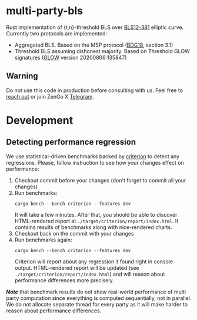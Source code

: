 # multi-party-bls

Rust implementation of {t,n}-threshold BLS over [BLS12-381](https://hackmd.io/@benjaminion/bls12-381) elliptic curve.
Currently two protocols are implemented: 
- Aggregated BLS. Based on the MSP protocol ([BDG18](https://eprint.iacr.org/2018/483.pdf), section 3.1) 
- Threshold BLS assuming dishonest majority. Based on Threshold GLOW signatures ([GLOW](https://eprint.iacr.org/2020/096.pdf) version 20200806:135847)



## Warning
Do not use this code in production before consulting with us. Feel free to [reach out](mailto:github@zengo.com) or join ZenGo X [Telegram](https://t.me/zengo_x).

# Development

## Detecting performance regression
We use statistical-driven benchmarks backed by [criterion][criterion-crate] to detect any regressions.
Please, follow instruction to see how your changes effect on performance:
1. Checkout commit before your changes (don't forget to commit all your changes)
2. Run benchmarks:
   ```shell
   cargo bench --bench criterion --features dev
   ```
   It will take a few minutes.
   After that, you should be able to discover HTML-rendered report at `./target/criterion/report/index.html`.
   It contains results of benchmarks along with nice-rendered charts.
3. Checkout back on the commit with your changes
4. Run benchmarks again:
   ```shell
   cargo bench --bench criterion --features dev
   ```
   Criterion will report about any regression it found right in console output. HTML-rendered report
   will be updated (see `./target/criterion/report/index.html`) and will reason about performance
   differences more precisely.

[criterion-crate]: https://crates.io/crates/criterion

**_Note_** that benchmark results do not show real-world performance of multi party computation since
everything is computed sequentially, not in parallel. We do not allocate separate thread for every party
as it will make harder to reason about performance differences.
